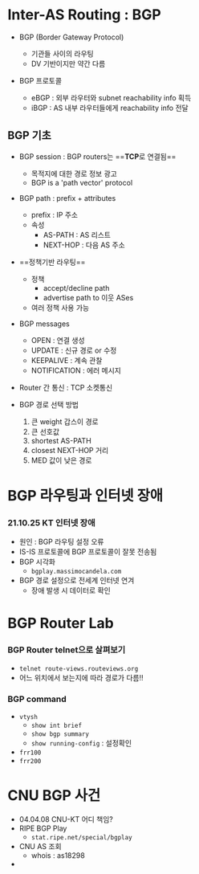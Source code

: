 # Inter-AS Routing : BGP
- BGP (Border Gateway Protocol)
	- 기관들 사이의 라우팅
	- DV 기반이지만 약간 다름

- BGP 프로토콜
	- eBGP : 외부 라우터와 subnet reachability info 획득
	- iBGP : AS 내부 라우터들에게 reachability info 전달

## BGP 기초
- BGP session : BGP routers는 ==**TCP**로 연결됨==
	- 목적지에 대한 경로 정보 광고
	- BGP is a 'path vector' protocol

- BGP path : prefix + attributes
	- prefix : IP 주소
	- 속성
		- AS-PATH : AS 리스트
		- NEXT-HOP : 다음 AS 주소

- ==정책기반 라우팅==
	- 정책
		- accept/decline path
		- advertise path to 이웃 ASes
	- 여러 정책 사용 가능

- BGP messages
	- OPEN : 연결 생성
	- UPDATE : 신규 경로 or 수정
	- KEEPALIVE : 계속 관찰
	- NOTIFICATION : 에러 메시지
- Router 간 통신 : TCP 소켓통신

- BGP 경로 선택 방법
	1. 큰 weight 갑스이 경로
	2. 큰 선호값
	3. shortest AS-PATH
	4. closest NEXT-HOP 거리
	5. MED 값이 낮은 경로


# BGP 라우팅과 인터넷 장애
### 21.10.25 KT 인터넷 장애
- 원인 : BGP 라우팅 설정 오류
- IS-IS 프로토콜에 BGP 프로토콜이 잘못 전송됨
- BGP 시각화
	- `bgplay.massimocandela.com`
- BGP 경로 설정으로 전세계 인터넷 연겨
	- 장애 발생 시 데이터로 확인

# BGP Router Lab
### BGP Router telnet으로 살펴보기
- `telnet route-views.routeviews.org`
- 어느 위치에서 보는지에 따라 경로가 다름!!

### BGP command
- `vtysh`
	- `show int brief`
	- `show bgp summary`
	- `show running-config` : 설정확인
- `frr100`
- `frr200`

# CNU BGP 사건
- 04.04.08 CNU-KT 어디 책임?
- RIPE BGP Play
	- `stat.ripe.net/special/bgplay`
- CNU AS 조회
	- whois : as18298
- 